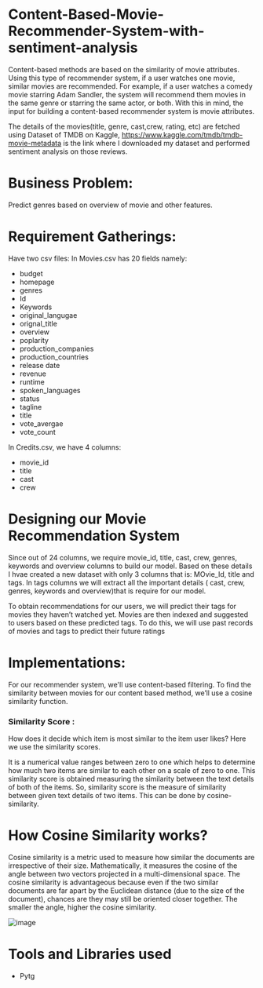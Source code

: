# Content-Based-Movie-Recommender-System-with-sentiment-analysis

Content-based methods are based on the similarity of movie attributes. Using this type of recommender system, if a user watches one movie, similar movies are recommended. For example, if a user watches a comedy movie starring Adam Sandler, the system will recommend them movies in the same genre or starring the same actor, or both. With this in mind, the input for building a content-based recommender system is movie attributes.

The details of the movies(title, genre, cast,crew, rating, etc) are fetched using Dataset of TMDB on Kaggle, 
https://www.kaggle.com/tmdb/tmdb-movie-metadata is the link where I downloaded my dataset and  performed sentiment analysis on those reviews.

# Business Problem:
Predict genres based on overview of movie and other features.

# Requirement Gatherings:

Have two csv files:
In Movies.csv has 20 fields namely: 
- budget
- homepage
- genres
- Id
- Keywords
- original_langugae
- orignal_title
- overview
- poplarity
- production_companies
- production_countries
- release date
- revenue
- runtime
- spoken_languages
- status
- tagline
- title
- vote_avergae
- vote_count

In Credits.csv, we have 4 columns:
- movie_id
- title
- cast
- crew

# Designing our Movie Recommendation System

Since out of 24 columns, we require movie_id, title, cast, crew, genres, keywords and  overview columns to build our model. Based on these details I hvae created a new dataset with only 3 columns that is: MOvie_Id, title and tags. In tags columns we will extract all the important details ( cast, crew, genres, keywords and  overview)that is require for our model.

To obtain recommendations for our users, we will predict their tags for movies they haven’t watched yet. Movies are then indexed and suggested to users based on these predicted tags. To do this, we will use past records of movies and tags to predict their future ratings

# Implementations:
For our recommender system, we'll use content-based filtering. To find the similarity between movies for our content based method, we’ll use a cosine similarity function. 

### Similarity Score :

How does it decide which item is most similar to the item user likes? Here we use the similarity scores.

It is a numerical value ranges between zero to one which helps to determine how much two items are similar to each other on a scale of zero to one. This similarity score is obtained measuring the similarity between the text details of both of the items. So, similarity score is the measure of similarity between given text details of two items. This can be done by cosine-similarity.

# How Cosine Similarity works?

Cosine similarity is a metric used to measure how similar the documents are irrespective of their size. Mathematically, it measures the cosine of the angle between two vectors projected in a multi-dimensional space. The cosine similarity is advantageous because even if the two similar documents are far apart by the Euclidean distance (due to the size of the document), chances are they may still be oriented closer together. The smaller the angle, higher the cosine similarity.

![image](https://user-images.githubusercontent.com/79011767/140651396-80524b79-4fae-4dc7-b43a-afcf768ae6e6.png)



# Tools and Libraries used
- Pytg

